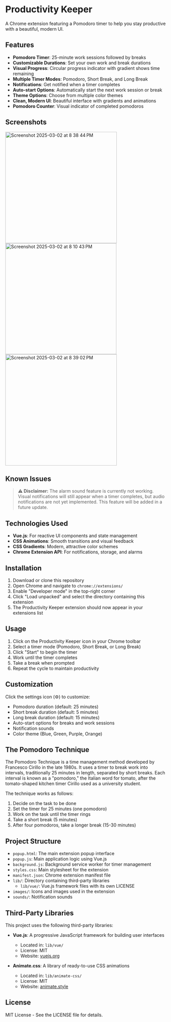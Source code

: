 # Productivity Keeper

A Chrome extension featuring a Pomodoro timer to help you stay productive with a beautiful, modern UI.

## Features

- **Pomodoro Timer**: 25-minute work sessions followed by breaks
- **Customizable Durations**: Set your own work and break durations
- **Visual Progress**: Circular progress indicator with gradient shows time remaining
- **Multiple Timer Modes**: Pomodoro, Short Break, and Long Break
- **Notifications**: Get notified when a timer completes
- **Auto-start Options**: Automatically start the next work session or break
- **Theme Options**: Choose from multiple color themes
- **Clean, Modern UI**: Beautiful interface with gradients and animations
- **Pomodoro Counter**: Visual indicator of completed pomodoros

## Screenshots
<img width="349" alt="Screenshot 2025-03-02 at 8 38 44 PM" src="https://github.com/user-attachments/assets/67a4625d-5be0-4dbb-8486-f2d506858e72" />
<img width="348" alt="Screenshot 2025-03-02 at 8 10 43 PM" src="https://github.com/user-attachments/assets/61532aca-2f16-455d-8452-591650a59268" />
<img width="349" alt="Screenshot 2025-03-02 at 8 39 02 PM" src="https://github.com/user-attachments/assets/36ee776f-7a42-4a4e-a6ac-59220905ae62" />

## Known Issues

> **⚠️ Disclaimer:** The alarm sound feature is currently not working. Visual notifications will still appear when a timer completes, but audio notifications are not yet implemented. This feature will be added in a future update.

## Technologies Used

- **Vue.js**: For reactive UI components and state management
- **CSS Animations**: Smooth transitions and visual feedback
- **CSS Gradients**: Modern, attractive color schemes
- **Chrome Extension API**: For notifications, storage, and alarms

## Installation

1. Download or clone this repository
2. Open Chrome and navigate to `chrome://extensions/`
3. Enable "Developer mode" in the top-right corner
4. Click "Load unpacked" and select the directory containing this extension
5. The Productivity Keeper extension should now appear in your extensions list

## Usage

1. Click on the Productivity Keeper icon in your Chrome toolbar
2. Select a timer mode (Pomodoro, Short Break, or Long Break)
3. Click "Start" to begin the timer
4. Work until the timer completes
5. Take a break when prompted
6. Repeat the cycle to maintain productivity

## Customization

Click the settings icon (⚙️) to customize:

- Pomodoro duration (default: 25 minutes)
- Short break duration (default: 5 minutes)
- Long break duration (default: 15 minutes)
- Auto-start options for breaks and work sessions
- Notification sounds
- Color theme (Blue, Green, Purple, Orange)

## The Pomodoro Technique

The Pomodoro Technique is a time management method developed by Francesco Cirillo in the late 1980s. It uses a timer to break work into intervals, traditionally 25 minutes in length, separated by short breaks. Each interval is known as a "pomodoro," the Italian word for tomato, after the tomato-shaped kitchen timer Cirillo used as a university student.

The technique works as follows:
1. Decide on the task to be done
2. Set the timer for 25 minutes (one pomodoro)
3. Work on the task until the timer rings
4. Take a short break (5 minutes)
5. After four pomodoros, take a longer break (15-30 minutes)

## Project Structure

- `popup.html`: The main extension popup interface
- `popup.js`: Main application logic using Vue.js
- `background.js`: Background service worker for timer management
- `styles.css`: Main stylesheet for the extension
- `manifest.json`: Chrome extension manifest file
- `lib/`: Directory containing third-party libraries
  - `lib/vue/`: Vue.js framework files with its own LICENSE
- `images/`: Icons and images used in the extension
- `sounds/`: Notification sounds

## Third-Party Libraries

This project uses the following third-party libraries:

- **Vue.js**: A progressive JavaScript framework for building user interfaces
  - Located in: `lib/vue/`
  - License: MIT
  - Website: [vuejs.org](https://vuejs.org/)

- **Animate.css**: A library of ready-to-use CSS animations
  - Located in: `lib/animate-css/`
  - License: MIT
  - Website: [animate.style](https://animate.style/)

## License

MIT License - See the LICENSE file for details. 

